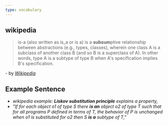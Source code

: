 ```yaml
---
type: vocabulary
---
```

## wikipedia
>is-a (also written as is_a or is a) is a **subsum**ptive relationship between abstractions (e.g., types, classes), wherein one class A is a subclass of another class B (and so B is a superclass of A). In other words, type A is a subtype of type B when A's specification implies B's specification.

\- by *[Wikipedia](https://en.wikipedia.org/wiki/Wikipedia)*

## Example Sentence
- *wikipedia example: **Liskov substitution principle** explains a property,*
- *"If for each object o1 of type S there **is an** object o2 of type T such that for all programs P defined in terms of T, the behavior of P is unchanged when o1 is substituted for o2 then S **is a** subtype of T,"*
